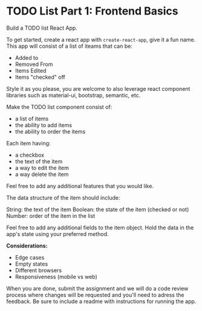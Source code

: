 # TODO List Part 1: Frontend Basics
Build a TODO list React App.

To get started, create a react app with `create-react-app`, give it a fun name. This app will consist of a list of iteams that can be:

  - Added to
  - Removed From
  - Items Edited
  - Items "checked" off

Style it as you please, you are welcome to also leverage react component libraries such as material-ui, bootstrap, semantic, etc.

Make the TODO list component consist of:

  - a list of items
  - the ability to add items
  - the ability to order the items
 
 Each item having:

  - a checkbox
  - the text of the item
  - a way to edit the item
  - a way delete the item
 
 Feel free to add any additional features that you would like.

The data structure of the item should include:

String: the text of the item
Boolean: the state of the item (checked or not)
Number: order of the item in the list

Feel free to add any additional fields to the item object. Hold the data in the app's state using your preferred method.


**Considerations:**
  - Edge cases
  - Empty states
  - Different browsers
  - Responsiveness (mobile vs web)


When you are done, submit the assignment and we will do a code review process where changes will be requested and you'll need to adress the feedback. Be sure to include a readme with instructions for running the app.
